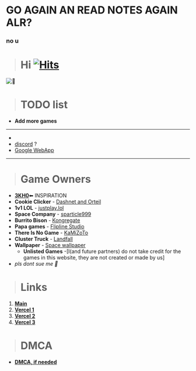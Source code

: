 #  GO AGAIN AN READ NOTES AGAIN ALR?
### no u





> # **Hi** [![Hits](https://hits.seeyoufarm.com/api/count/incr/badge.svg?url=https%3A%2F%2Fnintendoboi22.github.io%2Fpancake.pookie.apple%2F&count_bg=%23AF11F6&title_bg=%235C5C5C&icon=github.svg&icon_color=%23AF11F6&title=Views&edge_flat=false)](https://hits.seeyoufarm.com)
![🥵](spicey.png)

> # TODO list
-  **Add more games**
---
-
- [discord](https://discord.gg/KAxqmAjTsm) ?
-  [Google WebApp](https://support.google.com/googleplay/work/answer/9147423?hl=en)

---

> # Game Owners

- [**3KH0**](https://github.com/3kh0/)⬅ INSPIRATION
-  **Cookie Clicker**
        - [Dashnet and Orteil](https://orteil.dashnet.org) 
- **1v1 LOL**
        - [justplay.lol](https://www.justplay.lol/)
- **Space Company**
        - [sparticle999](https://github.com/sparticle999)
- **Burrito Bison**
        - [Kongregate](http://www.kongregate.com/games/juicybeast/burrito-bison-launcha-libre)
- **Papa games**
        - [Flipline Studio](https://www.flipline.com/)
- **There Is No Game**
        - [KaMiZoTo](https://thereisnogame.fandom.com/wiki/Creator)
- **Cluster Truck**
        - [Landfall](https://landfall.se/clustertruck)
- **Wallpaper**
        - [Space wallpaper](https://www.artstation.com/artwork/5B51aW)
  - **Unlisted Games**
        -[I(and future partners) do not take credit for the games in this website, they are not created or made by us]
- *pls dont sue me 🥺*

> # Links
1. **[Main](https://nintendoboi22.github.io/)**
2. **[Vercel 1](https://nintendoboi22-github-io.vercel.app/)**
3. **[Vercel 2](https://nintendoboi22-github-io-nintendoboi2s-projects.vercel.app/)**
4. **[Vercel 3](https://nintendoboi22-github-io-git-main-nintendoboi2s-projects.vercel.app/)**
  
> # DMCA
- **[DMCA, if needed](https://nintendoboi22.github.io/licence-stuff/dmca)**

